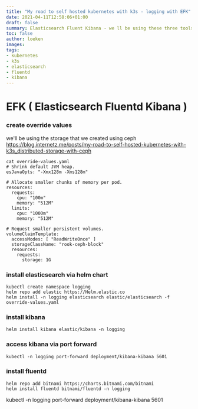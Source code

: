 ```yaml
---
title: "My road to self hosted kubernetes with k3s - logging with EFK"
date: 2021-04-11T12:58:06+01:00
draft: false
summary: Elasticsearch Fluent Kibana - we ll be using these three tools to setup a generic logging for our pods 
toc: false
author: loeken
images:
tags:
- kubernetes
- k3s
- elasticsearch
- fluentd
- kibana
---
```

# EFK ( Elasticsearch Fluentd Kibana )

### create override values

we'll be using the storage that we created using ceph https://blog.internetz.me/posts/my-road-to-self-hosted-kubernetes-with-k3s_distributed-storage-with-ceph

```
cat override-values.yaml
# Shrink default JVM heap.
esJavaOpts: "-Xmx128m -Xms128m"

# Allocate smaller chunks of memory per pod.
resources:
  requests:
    cpu: "100m"
    memory: "512M"
  limits:
    cpu: "1000m"
    memory: "512M"

# Request smaller persistent volumes.
volumeClaimTemplate:
  accessModes: [ "ReadWriteOnce" ]
  storageClassName: "rook-ceph-block"
  resources:
    requests:
      storage: 1G
```

### install elasticsearch via helm chart

```
kubectl create namespace logging
helm repo add elastic https://Helm.elastic.co
helm install -n logging elasticsearch elastic/elasticsearch -f override-values.yaml
```


### install kibana

``` 
helm install kibana elastic/kibana -n logging
```

### access kibana via port forward

```
kubectl -n logging port-forward deployment/kibana-kibana 5601
```

### install fluentd

```
helm repo add bitnami https://charts.bitnami.com/bitnami
helm install fluentd bitnami/fluentd -n logging
```


kubectl -n logging port-forward deployment/kibana-kibana 5601